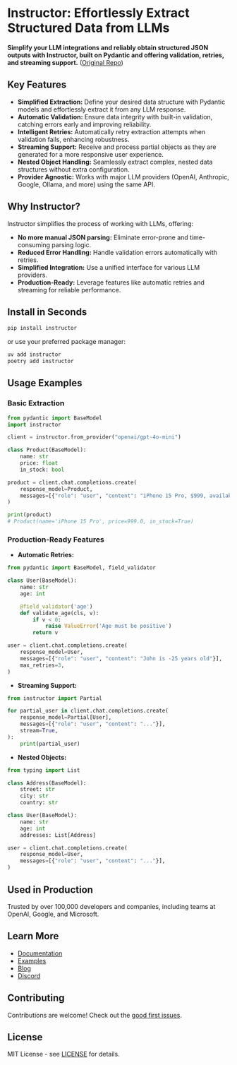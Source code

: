 # Instructor: Effortlessly Extract Structured Data from LLMs

**Simplify your LLM integrations and reliably obtain structured JSON outputs with Instructor, built on Pydantic and offering validation, retries, and streaming support.** ([Original Repo](https://github.com/567-labs/instructor))

## Key Features

*   **Simplified Extraction:**  Define your desired data structure with Pydantic models and effortlessly extract it from any LLM response.
*   **Automatic Validation:**  Ensure data integrity with built-in validation, catching errors early and improving reliability.
*   **Intelligent Retries:**  Automatically retry extraction attempts when validation fails, enhancing robustness.
*   **Streaming Support:**  Receive and process partial objects as they are generated for a more responsive user experience.
*   **Nested Object Handling:**  Seamlessly extract complex, nested data structures without extra configuration.
*   **Provider Agnostic:** Works with major LLM providers (OpenAI, Anthropic, Google, Ollama, and more) using the same API.

## Why Instructor?

Instructor simplifies the process of working with LLMs, offering:

*   **No more manual JSON parsing:** Eliminate error-prone and time-consuming parsing logic.
*   **Reduced Error Handling:** Handle validation errors automatically with retries.
*   **Simplified Integration:**  Use a unified interface for various LLM providers.
*   **Production-Ready:**  Leverage features like automatic retries and streaming for reliable performance.

## Install in Seconds

```bash
pip install instructor
```

or use your preferred package manager:

```bash
uv add instructor
poetry add instructor
```

## Usage Examples

### Basic Extraction

```python
from pydantic import BaseModel
import instructor

client = instructor.from_provider("openai/gpt-4o-mini")

class Product(BaseModel):
    name: str
    price: float
    in_stock: bool

product = client.chat.completions.create(
    response_model=Product,
    messages=[{"role": "user", "content": "iPhone 15 Pro, $999, available now"}],
)

print(product)
# Product(name='iPhone 15 Pro', price=999.0, in_stock=True)
```

### Production-Ready Features

*   **Automatic Retries:**
```python
from pydantic import BaseModel, field_validator

class User(BaseModel):
    name: str
    age: int

    @field_validator('age')
    def validate_age(cls, v):
        if v < 0:
            raise ValueError('Age must be positive')
        return v

user = client.chat.completions.create(
    response_model=User,
    messages=[{"role": "user", "content": "John is -25 years old"}],
    max_retries=3,
)
```

*   **Streaming Support:**

```python
from instructor import Partial

for partial_user in client.chat.completions.create(
    response_model=Partial[User],
    messages=[{"role": "user", "content": "..."}],
    stream=True,
):
    print(partial_user)
```

*   **Nested Objects:**

```python
from typing import List

class Address(BaseModel):
    street: str
    city: str
    country: str

class User(BaseModel):
    name: str
    age: int
    addresses: List[Address]

user = client.chat.completions.create(
    response_model=User,
    messages=[{"role": "user", "content": "..."}],
)
```

## Used in Production

Trusted by over 100,000 developers and companies, including teams at OpenAI, Google, and Microsoft.  

## Learn More

*   [Documentation](https://python.useinstructor.com)
*   [Examples](https://python.useinstructor.com/examples/)
*   [Blog](https://python.useinstructor.com/blog/)
*   [Discord](https://discord.gg/bD9YE9JArw)

## Contributing

Contributions are welcome! Check out the [good first issues](https://github.com/instructor-ai/instructor/labels/good%20first%20issue).

## License

MIT License - see [LICENSE](https://github.com/instructor-ai/instructor/blob/main/LICENSE) for details.
